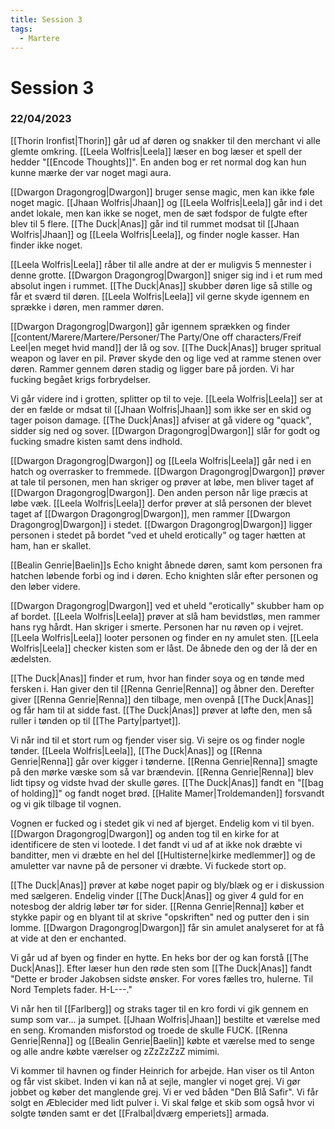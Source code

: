 ```yaml
---
title: Session 3
tags:
  - Martere
---
```

# Session 3
### 22/04/2023

[[Thorin Ironfist|Thorin]] går ud af døren og snakker til den merchant vi alle glemte omkring.
[[Leela Wolfris|Leela]] læser en bog læser et spell der hedder "[[Encode Thoughts]]". 
En anden bog er ret normal dog kan hun kunne mærke der var noget magi aura.

[[Dwargon Dragongrog|Dwargon]] bruger sense magic, men kan ikke føle noget magic. [[Jhaan Wolfris|Jhaan]] og [[Leela Wolfris|Leela]] går ind i det andet lokale, men kan ikke se noget, men de sæt fodspor de fulgte efter blev til 5 flere.
[[The Duck|Anas]] går ind til rummet modsat til [[Jhaan Wolfris|Jhaan]] og [[Leela Wolfris|Leela]], og finder nogle kasser. Han finder ikke noget.

[[Leela Wolfris|Leela]] råber til alle andre at der er muligvis 5 mennester i denne grotte.
[[Dwargon Dragongrog|Dwargon]] sniger sig ind i et rum med absolut ingen i rummet. 
[[The Duck|Anas]] skubber døren lige så stille og får et sværd til døren. [[Leela Wolfris|Leela]] vil gerne skyde igennem en sprække i døren, men rammer døren.

[[Dwargon Dragongrog|Dwargon]] går igennem sprækken og finder [[content/Marere/Martere/Personer/The Party/One off characters/Freif Leel|en meget hvid mand]] der lå og sov. 
[[The Duck|Anas]] bruger spritual weapon og laver en pil. Prøver skyde den og lige ved at ramme stenen over døren. Rammer gennem døren stadig og ligger bare på jorden. Vi har fucking begået krigs forbrydelser.

Vi går videre ind i grotten, splitter op til to veje. [[Leela Wolfris|Leela]] ser at der en fælde or mdsat til [[Jhaan Wolfris|Jhaan]] som ikke ser en skid og tager poison damage.
[[The Duck|Anas]] afviser at gå videre og "quack", sidder sig ned og sover.
[[Dwargon Dragongrog|Dwargon]] slår for godt og fucking smadre kisten samt dens indhold.

[[Dwargon Dragongrog|Dwargon]] og [[Leela Wolfris|Leela]] går ned i en hatch og overrasker to fremmede. [[Dwargon Dragongrog|Dwargon]] prøver at tale til personen, men han skriger og prøver at løbe, men bliver taget af [[Dwargon Dragongrog|Dwargon]]. Den anden person når lige præcis at løbe væk. [[Leela Wolfris|Leela]] derfor prøver at slå personen der blevet taget af [[Dwargon Dragongrog|Dwargon]], men rammer [[Dwargon Dragongrog|Dwargon]] i stedet. [[Dwargon Dragongrog|Dwargon]] ligger personen i stedet på bordet "ved et uheld erotically" og tager hætten at ham, han er skallet.

[[Bealin Genrie|Baelin]]s Echo knight åbnede døren, samt kom personen fra hatchen løbende forbi og ind i døren. Echo knighten slår efter personen og den løber videre.

[[Dwargon Dragongrog|Dwargon]] ved et uheld "erotically" skubber ham op af bordet. [[Leela Wolfris|Leela]] prøver at slå ham bevidstløs, men rammer hans ryg hårdt. Han skriger i smerte. Personen har nu røven op i vejret. [[Leela Wolfris|Leela]] looter personen og finder en ny amulet sten. [[Leela Wolfris|Leela]] checker kisten som er låst. De åbnede den og der lå der en ædelsten.

[[The Duck|Anas]] finder et rum, hvor han finder soya og en tønde med fersken i. Han giver den til [[Renna Genrie|Renna]] og åbner den. Derefter giver [[Renna Genrie|Renna]] den tilbage, men ovenpå [[The Duck|Anas]] og får ham til at sidde fast. [[The Duck|Anas]] prøver at løfte den, men så ruller i tønden op til [[The Party|partyet]].

Vi når ind til et stort rum og fjender viser sig. Vi sejre os og finder nogle tønder. [[Leela Wolfris|Leela]], [[The Duck|Anas]] og [[Renna Genrie|Renna]] går over kigger i tønderne. [[Renna Genrie|Renna]] smagte på den mørke væske som så var brændevin. [[Renna Genrie|Renna]] blev lidt tipsy og vidste hvad der skulle gøres. [[The Duck|Anas]] fandt en "[[bag of holding]]" og fandt noget brød. [[Halite Mamer|Troldemanden]] forsvandt og vi gik tilbage til vognen.

Vognen er fucked og i stedet gik vi ned af bjerget. Endelig kom vi til byen. [[Dwargon Dragongrog|Dwargon]] og anden tog til en kirke for at identificere de sten vi lootede. I det fandt vi ud af at ikke nok dræbte vi banditter, men vi dræbte en hel del [[Hultisterne|kirke medlemmer]] og de amuletter var navne på de personer vi dræbte. 
Vi fuckede stort op.

[[The Duck|Anas]] prøver at købe noget papir og bly/blæk og er i diskussion med sælgeren. Endelig vinder [[The Duck|Anas]] og giver 4 guld for en notesbog der aldrig løber tør for sider. [[Renna Genrie|Renna]] køber et stykke papir og en blyant til at skrive "opskriften" ned og putter den i sin lomme. [[Dwargon Dragongrog|Dwargon]] får sin amulet analyseret for at få at vide at den er enchanted.

Vi går ud af byen og finder en hytte. En heks bor der og kan forstå [[The Duck|Anas]]. Efter læser hun den røde sten som [[The Duck|Anas]] fandt "Dette er broder Jakobsen sidste ønsker. For vores fælles tro, hulerne. Til Nord Templets fader. H-L---."

Vi når hen til [[Farlberg]] og straks tager til en kro fordi vi gik gennem en sump som var... ja sumpet. [[Jhaan Wolfris|Jhaan]] bestilte et værelse med en seng. Kromanden misforstod og troede de skulle FUCK. [[Renna Genrie|Renna]] og [[Bealin Genrie|Baelin]] købte et værelse med to senge og alle andre købte værelser og zZzZzZzZ mimimi.

Vi kommer til havnen og finder Heinrich for arbejde. Han viser os til Anton og får vist skibet. Inden vi kan nå at sejle, mangler vi noget grej. Vi gør jobbet og køber det manglende grej. Vi er ved båden "Den Blå Safir". Vi får solgt en Æblecider med lidt pulver i. Vi skal følge et skib som også hvor vi solgte tønden samt er det [[Fralbal|dværg emperiets]] armada.